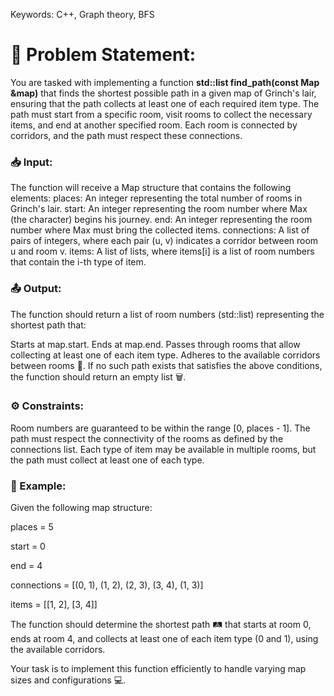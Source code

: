 Keywords: C++, Graph theory, BFS

# 📝 Problem Statement:

You are tasked with implementing a function **std::list<Place> find_path(const Map &map)** that finds the shortest possible path in a given map of Grinch's lair, ensuring that the path collects at least one of each required item type. The path must start from a specific room, visit rooms to collect the necessary items, and end at another specified room. Each room is connected by corridors, and the path must respect these connections.

### 📥 Input:

The function will receive a Map structure that contains the following elements:
places: An integer representing the total number of rooms in Grinch's lair.
start: An integer representing the room number where Max (the character) begins his journey.
end: An integer representing the room number where Max must bring the collected items.
connections: A list of pairs of integers, where each pair (u, v) indicates a corridor between room u and room v.
items: A list of lists, where items[i] is a list of room numbers that contain the i-th type of item.

### 📤 Output:

The function should return a list of room numbers (std::list<Place>) representing the shortest path that:

Starts at map.start.
Ends at map.end.
Passes through rooms that allow collecting at least one of each item type.
Adheres to the available corridors between rooms 🔗.
If no such path exists that satisfies the above conditions, the function should return an empty list 🗑️.

### ⚙️ Constraints:

Room numbers are guaranteed to be within the range [0, places - 1].
The path must respect the connectivity of the rooms as defined by the connections list.
Each type of item may be available in multiple rooms, but the path must collect at least one of each type.

### 🧩 Example:

Given the following map structure:

places = 5

start = 0

end = 4

connections = [(0, 1), (1, 2), (2, 3), (3, 4), (1, 3)]

items = [[1, 2], [3, 4]]

The function should determine the shortest path 🛤️ that starts at room 0, ends at room 4, and collects at least one of each item type (0 and 1), using the available corridors.

Your task is to implement this function efficiently to handle varying map sizes and configurations 💻.
